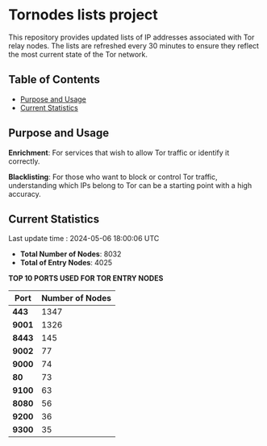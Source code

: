 # Tornodes lists project

This repository provides updated lists of IP addresses associated with Tor relay nodes. The lists are refreshed every 30 minutes to ensure they reflect the most current state of the Tor network.

## Table of Contents

- [Purpose and Usage](#purpose-and-usage)
- [Current Statistics](#current-statistics)


## Purpose and Usage

**Enrichment**: For services that wish to allow Tor traffic or identify it correctly.

**Blacklisting**: For those who want to block or control Tor traffic, understanding which IPs belong to Tor can be a starting point with a high accuracy.

## Current Statistics

Last update time : 2024-05-06 18:00:06 UTC

- **Total Number of Nodes**: 8032
- **Total of Entry Nodes**: 4025

**TOP 10 PORTS USED FOR TOR ENTRY NODES**

| **Port** | **Number of Nodes** |
|------|-----------------|
| **443**   | 1347  |
| **9001**   | 1326  |
| **8443**   | 145  |
| **9002**   | 77  |
| **9000**   | 74  |
| **80**   | 73  |
| **9100**   | 63  |
| **8080**   | 56  |
| **9200**   | 36  |
| **9300**   | 35  |

